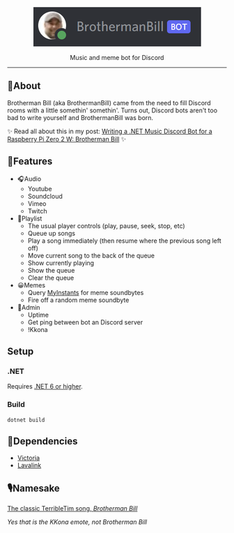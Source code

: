 <div align="center">
	<img src="readme/top.png" />
	<p>Music and meme bot for Discord<p>
</div>


---

## 🤔About
Brotherman Bill (aka BrothermanBill) came from the need to fill Discord rooms with a little somethin' somethin'. Turns out, Discord bots aren't too bad to write yourself and BrothermanBill was born.  

✨ Read all about this in my post: [Writing a .NET Music Discord Bot for a Raspberry Pi Zero 2 W: Brotherman Bill](https://www.nikouusitalo.com/blog/writing-a-net-music-discord-bot-for-a-raspberry-pi-zero-2-w-brotherman-bill/) ✨

## 📝Features
- 🎧Audio
	- Youtube
	- Soundcloud
	- Vimeo
	- Twitch
- 🔀Playlist 
	- The usual player controls (play, pause, seek, stop, etc)
	- Queue up songs
	- Play a song immediately (then resume where the previous song left off)
	- Move current song to the back of the queue
	- Show currently playing
	- Show the queue
	- Clear the queue
- 😀Memes
	- Query [MyInstants](https://www.myinstants.com/search/?name=Meme) for meme soundbytes 
	- Fire off a random meme soundbyte
- 🧰Admin
	- Uptime
	- Get ping between bot an Discord server
	- !Kkona

## Setup

### .NET
Requires [.NET 6 or higher](https://dotnet.microsoft.com/en-us/download).

### Build
```
dotnet build
```

## 🧱Dependencies
- [Victoria](https://github.com/Yucked/Victoria/)
- [Lavalink](https://github.com/freyacodes/Lavalink)

## 🎙️Namesake
[The classic TerribleTim song, *Brotherman Bill*](https://www.youtube.com/watch?v=qkUVToIfrKg)


*Yes that is the KKona emote, not Brotherman Bill*